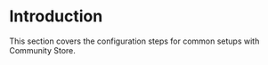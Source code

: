 # Introduction

This section covers the configuration steps for common setups with Community Store.
 
